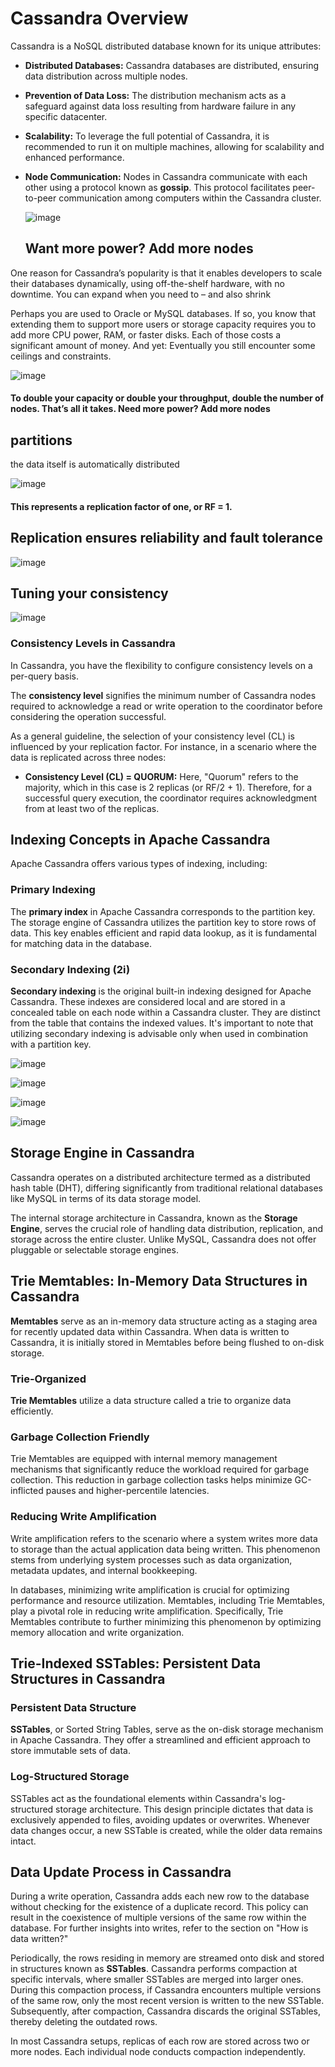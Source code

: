 # Cassandra Overview

Cassandra is a NoSQL distributed database known for its unique attributes:

- **Distributed Databases:** Cassandra databases are distributed, ensuring data distribution across multiple nodes.
- **Prevention of Data Loss:** The distribution mechanism acts as a safeguard against data loss resulting from hardware failure in any specific datacenter.
- **Scalability:** To leverage the full potential of Cassandra, it is recommended to run it on multiple machines, allowing for scalability and enhanced performance.
- **Node Communication:** Nodes in Cassandra communicate with each other using a protocol known as **gossip**. This protocol facilitates peer-to-peer communication among computers within the Cassandra cluster.

  ![image](https://github.com/Mostafahassen1/Hospital-System/assets/134046265/eb16dc2f-2f45-464c-8ef5-8d829da73fc0)

  ## Want more power? Add more nodes

One reason for Cassandra’s popularity is that it enables developers to scale their databases dynamically, using off-the-shelf hardware, with no downtime. You can expand when you need to – and also shrink


Perhaps you are used to Oracle or MySQL databases. If so, you know that extending them to support more users or storage capacity requires you to add more CPU power, RAM, or faster disks. Each of those costs a significant amount of money. And yet: Eventually you still encounter some ceilings and constraints.

![image](https://github.com/Mostafahassen1/Hospital-System/assets/134046265/c1cc2568-56bd-4c66-a4e7-beff60fedcd9)

####  To double your capacity or double your throughput, double the number of nodes. That’s all it takes. Need more power? Add more nodes


## partitions

the data itself is automatically distributed

![image](https://github.com/Mostafahassen1/Hospital-System/assets/134046265/b80b2a16-ec08-4f94-8316-fc038d34726e)

####  This represents a replication factor of one, or RF = 1.


## Replication ensures reliability and fault tolerance

![image](https://github.com/Mostafahassen1/Hospital-System/assets/134046265/603f4f2b-b3b0-409f-bb31-95d541bc38ae)

## Tuning your consistency

![image](https://github.com/Mostafahassen1/Hospital-System/assets/134046265/945bd0b6-dab8-49d3-b808-cede598e8f58)

### Consistency Levels in Cassandra

In Cassandra, you have the flexibility to configure consistency levels on a per-query basis. 

The **consistency level** signifies the minimum number of Cassandra nodes required to acknowledge a read or write operation to the coordinator before considering the operation successful.

As a general guideline, the selection of your consistency level (CL) is influenced by your replication factor. For instance, in a scenario where the data is replicated across three nodes:

- **Consistency Level (CL) = QUORUM:** Here, "Quorum" refers to the majority, which in this case is 2 replicas (or RF/2 + 1). Therefore, for a successful query execution, the coordinator requires acknowledgment from at least two of the replicas.

## Indexing Concepts in Apache Cassandra

Apache Cassandra offers various types of indexing, including:

### Primary Indexing

The **primary index** in Apache Cassandra corresponds to the partition key. The storage engine of Cassandra utilizes the partition key to store rows of data. This key enables efficient and rapid data lookup, as it is fundamental for matching data in the database.

### Secondary Indexing (2i)

**Secondary indexing** is the original built-in indexing designed for Apache Cassandra. These indexes are considered local and are stored in a concealed table on each node within a Cassandra cluster. They are distinct from the table that contains the indexed values. It's important to note that utilizing secondary indexing is advisable only when used in combination with a partition key.

![image](https://github.com/Mostafahassen1/Hospital-System/assets/134046265/3be9f086-2019-48dc-b8fa-9b3c7a722b05)

![image](https://github.com/Mostafahassen1/Hospital-System/assets/134046265/e03d6111-3fcc-4bb7-948b-b53a5a5d5bcb)

![image](https://github.com/Mostafahassen1/Hospital-System/assets/134046265/fb3fd9b6-815b-45e0-b610-46c0810dd106)

![image](https://github.com/Mostafahassen1/Hospital-System/assets/134046265/190d3d89-b52f-499c-80b3-da9367497649)

## Storage Engine in Cassandra

Cassandra operates on a distributed architecture termed as a distributed hash table (DHT), differing significantly from traditional relational databases like MySQL in terms of its data storage model.

The internal storage architecture in Cassandra, known as the **Storage Engine**, serves the crucial role of handling data distribution, replication, and storage across the entire cluster. Unlike MySQL, Cassandra does not offer pluggable or selectable storage engines.

## Trie Memtables: In-Memory Data Structures in Cassandra

**Memtables** serve as an in-memory data structure acting as a staging area for recently updated data within Cassandra. When data is written to Cassandra, it is initially stored in Memtables before being flushed to on-disk storage.

### Trie-Organized

**Trie Memtables** utilize a data structure called a trie to organize data efficiently.

### Garbage Collection Friendly

Trie Memtables are equipped with internal memory management mechanisms that significantly reduce the workload required for garbage collection. This reduction in garbage collection tasks helps minimize GC-inflicted pauses and higher-percentile latencies.

### Reducing Write Amplification

Write amplification refers to the scenario where a system writes more data to storage than the actual application data being written. This phenomenon stems from underlying system processes such as data organization, metadata updates, and internal bookkeeping.

In databases, minimizing write amplification is crucial for optimizing performance and resource utilization. Memtables, including Trie Memtables, play a pivotal role in reducing write amplification. Specifically, Trie Memtables contribute to further minimizing this phenomenon by optimizing memory allocation and write organization.


## Trie-Indexed SSTables: Persistent Data Structures in Cassandra

### Persistent Data Structure

**SSTables**, or Sorted String Tables, serve as the on-disk storage mechanism in Apache Cassandra. They offer a streamlined and efficient approach to store immutable sets of data.

### Log-Structured Storage

SSTables act as the foundational elements within Cassandra's log-structured storage architecture. This design principle dictates that data is exclusively appended to files, avoiding updates or overwrites. Whenever data changes occur, a new SSTable is created, while the older data remains intact.


## Data Update Process in Cassandra

During a write operation, Cassandra adds each new row to the database without checking for the existence of a duplicate record. This policy can result in the coexistence of multiple versions of the same row within the database. For further insights into writes, refer to the section on "How is data written?"

Periodically, the rows residing in memory are streamed onto disk and stored in structures known as **SSTables**. Cassandra performs compaction at specific intervals, where smaller SSTables are merged into larger ones. During this compaction process, if Cassandra encounters multiple versions of the same row, only the most recent version is written to the new SSTable. Subsequently, after compaction, Cassandra discards the original SSTables, thereby deleting the outdated rows.

In most Cassandra setups, replicas of each row are stored across two or more nodes. Each individual node conducts compaction independently.












